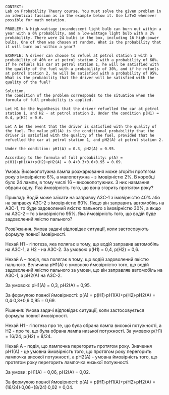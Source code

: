 ```
CONTEXT:
Lab on Probability Theory course. You must solve the given problem in an identical fassion as in the example below it. Use LaTeX whenever possible for math notation.

PROBLEM: A high-wattage incandescent light bulb can burn out within a year with a 6% probability, and a low-wattage light bulb with a 2% probability. There were 24 bulbs in the box, including 16 high-power bulbs. One of them was chosen at random. What is the probability that it will burn out within a year?

EXAMPLE: A driver can choose to refuel at petrol station 1 with a probability of 40% or at petrol station 2 with a probability of 60%. If he refuels his car at petrol station 1, he will be satisfied with the quality of the fuel with a probability of 30%, and if he refuels at petrol station 2, he will be satisfied with a probability of 95%. What is the probability that the driver will be satisfied with the quality of the fuel?

Solution.
The condition of the problem corresponds to the situation when the formula of full probability is applied.

Let H1 be the hypothesis that the driver refuelled the car at petrol station 1, and H2 - at petrol station 2. Under the condition p(H1) = 0.4, p(H2) = 0.6.

Let A be the event that the driver is satisfied with the quality of the fuel. The value pH1(A) is the conditional probability that the driver is satisfied with the quality of the fuel, provided that he refuelled the car at petrol station 1, and pH2(A) at petrol station 2.

Under the condition: pH1(A) = 0.3, pH2(A) = 0.95.

According to the formula of full probability: p(A) = p(H1)∙pH1(A)+p(H2)∙pH2(A) = 0.4∙0.3+0.6∙0.95 = 0.69.
```

Умова:
Високопотужна лампа розжарювання може згоріти протягом року з імовірністю 6%, а малопотужна – з імовірністю 2%. В коробці було 24 лампи, в тому числі 16 – високопотужних. З них навмання обрали одну. Яка ймовірність того, що вона згорить протягом року?

Приклад:
Водій може заїхати на заправку АЗС-1 з імовірністю 40% або на заправку АЗС-2 з імовірністю 60%. Якщо він заправить автомобіль на АЗС-1, то буде задоволений якістю пального з імовірністю 30%, а якщо на АЗС-2 – то з імовірністю 95%. Яка ймовірність того, що водій буде задоволений якістю пального?

Розв’язання.
Умова задачі відповідає ситуації, коли застосовують формулу повної імовірності.

Нехай H1 - гіпотеза, яка полягає в тому, що водій заправив автомобіль на АЗС-1, а H2 - на АЗС-2. За умовою p(H1) = 0,4, p(H2) = 0,6.

Нехай A – подія, яка полягає в тому, що водій задоволений якістю пального. Величина pH1(A) є умовною ймовірністю того, що водій задоволений якістю пального за умови, що він заправляв автомобіль на АЗС-1, а pH2(A) на АЗС-2.

За умовою: pH1(A) = 0,3, pH2(A) = 0,95.

За формулою повної ймовірності: p(A) = p(H1)∙pH1(A)+p(H2)∙pH2(A) = 0,4∙0,3+0,6∙0,95 = 0,69.

Рішення:
Умова задачі відповідає ситуації, коли застосовується формула повної ймовірності.

Нехай H1 - гіпотеза про те, що була обрана лампа високої потужності, а H2 - про те, що була обрана лампа низької потужності. За умовою p(H1) = 16/24, p(H2) = 8/24.

Нехай A - подія, що лампочка перегорить протягом року. Значення pH1(A) - це умовна ймовірність того, що протягом року перегорить лампочка високої потужності, а pH2(A) - умовна ймовірність того, що протягом року перегорить лампочка низької потужності.

За умови: pH1(A) = 0,06, pH2(A) = 0,02.

За формулою повної ймовірності: p(A) = p(H1)∙pH1(A)+p(H2)∙pH2(A) = (16/24)∙0,06+(8/24)∙0,02 = 0,04.
